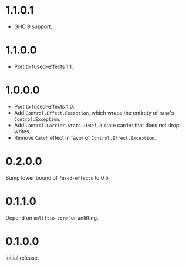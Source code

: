 # 1.1.0.1

* GHC 9 support.

# 1.1.0.0

* Port to fused-effects 1.1.

# 1.0.0.0

* Port to fused-effects 1.0.
* Add `Control.Effect.Exception`, which wraps the entirety of `base`'s `Control.Exception`.
* Add `Control.Carrier.State.IORef`, a state carrier that does not drop writes.
* Remove `Catch` effect in favor of `Control.Effect.Exception`.

# 0.2.0.0

Bump lower bound of `fused-effects` to 0.5.

# 0.1.1.0

Depend on `unliftio-core` for unlifting.

# 0.1.0.0

Initial release.
